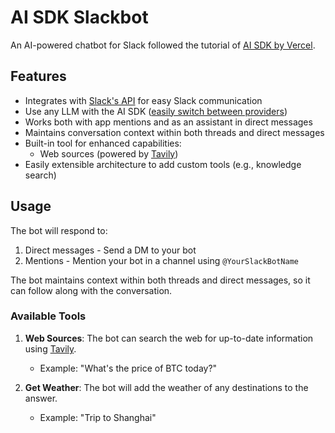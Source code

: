 # AI SDK Slackbot

An AI-powered chatbot for Slack followed the tutorial of [AI SDK by Vercel](https://ai-sdk.dev/docs/guides/slackbot).

## Features

- Integrates with [Slack's API](https://api.slack.com) for easy Slack communication
- Use any LLM with the AI SDK ([easily switch between providers](https://sdk.vercel.ai/providers/ai-sdk-providers))
- Works both with app mentions and as an assistant in direct messages
- Maintains conversation context within both threads and direct messages
- Built-in tool for enhanced capabilities:
  - Web sources (powered by [Tavily](https://www.tavily.com/))
- Easily extensible architecture to add custom tools (e.g., knowledge search)

## Usage

The bot will respond to:

1. Direct messages - Send a DM to your bot
2. Mentions - Mention your bot in a channel using `@YourSlackBotName`

The bot maintains context within both threads and direct messages, so it can follow along with the conversation.

### Available Tools

1. **Web Sources**: The bot can search the web for up-to-date information using [Tavily](https://www.tavily.com/).

   - Example: "What's the price of BTC today?"

2. **Get Weather**: The bot will add the weather of any destinations to the answer.
   - Example: "Trip to Shanghai"
